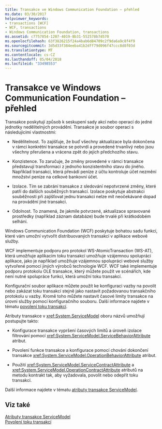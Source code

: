```yaml
---
title: Transakce ve Windows Communication Foundation – přehled
ms.date: 03/30/2017
helpviewer_keywords:
- transactions [WCF]
- WCF, transactions
- Windows Communication Foundation, transactions
ms.assetid: c7757854-1207-4019-8b31-552578b7d570
ms.openlocfilehash: 63f3826215f24a4bab6d84709c2f9da6a9c8f4f9
ms.sourcegitcommit: 3d5d33f384eeba41b2dff79d096f47ccc8d8f03d
ms.translationtype: MT
ms.contentlocale: cs-CZ
ms.lasthandoff: 05/04/2018
ms.locfileid: "33498553"
---
```

# <a name="windows-communication-foundation-transactions-overview"></a>Transakce ve Windows Communication Foundation – přehled
Transakce poskytují způsob k seskupení sady akcí nebo operací do jedné jednotky nedělitelných provádění. Transakce je soubor operací s následujícími vlastnostmi:  
  
-   Nedělitelnost. To zajišťuje, že buď všechny aktualizace byla dokončena v rámci konkrétní transakce se potvrdí a provedené trvanlivý nebo jsou všechny přerušena a vrácena zpět do jejich předchozího stavu.  
  
-   Konzistence. To zaručuje, že změny provedené v rámci transakce představují transformaci z jednoho konzistentního stavu do jiného. Například transakci, která převádí peníze z účtu kontroluje účet nezmění množství peníze na celkové bankovní účet.  
  
-   Izolace. Tím se zabrání transakce z sledování nepotvrzené změny, které patří do dalších souběžných transakcí. Izolace poskytuje abstrakci souběžnosti při zajišťovat jednu transakci nelze mít neočekávané dopad na provádění jiné transakci.  
  
-   Odolnost. To znamená, že jakmile potvrzené, aktualizace spravované prostředky (například záznam databáze) bude trvalé při krátkodobém selhání.  
  
 Windows Communication Foundation (WCF) poskytuje bohatou sadu funkcí, které vám umožní vytvořit distribuovaných transakcí v aplikace webové služby.  
  
 WCF implementuje podporu pro protokol WS-AtomicTransaction (WS-AT), která umožňuje aplikacím toku transakcí umožňuje vzájemnou spolupráci aplikace, jako je například umožňuje vzájemnou spolupráci webové služby vytvořené pomocí jiných výrobců technologie WCF. WCF také implementuje podporu protokolu OLE transakce, který můžete použít ve scénářích, kde není nutné spolupráce funkci, která umožní toku transakcí.  
  
 Konfigurační soubor aplikace můžete použít ke konfiguraci vazby na povolit nebo zakázat toku transakcí stejně jako nastavit požadovanou transakčního protokolu u vazby. Kromě toho můžete nastavit časové limity transakce na úrovni služby pomocí konfiguračního souboru. Další informace najdete v tématu [povolení toku transakcí](../../../../docs/framework/wcf/feature-details/enabling-transaction-flow.md).  
  
 Atributy transakce v <xref:System.ServiceModel> oboru názvů umožňují postupujte takto:  
  
-   Konfigurace transakce vypršení časových limitů a úroveň izolace filtrování pomocí <xref:System.ServiceModel.ServiceBehaviorAttribute> atribut.  
  
-   Povolení funkce transakce a konfigurace pomocí chování dokončení transakce <xref:System.ServiceModel.OperationBehaviorAttribute> atribut.  
  
-   Použití <xref:System.ServiceModel.ServiceContractAttribute> a <xref:System.ServiceModel.OperationContractAttribute> atributů na metodu kontrakt tak, aby vyžadovala, povolit nebo odepřít toku transakcí.  
  
 Další informace najdete v tématu [atributy transakce ServiceModel](../../../../docs/framework/wcf/feature-details/servicemodel-transaction-attributes.md).  
  
## <a name="see-also"></a>Viz také  
 [Atributy transakce ServiceModel](../../../../docs/framework/wcf/feature-details/servicemodel-transaction-attributes.md)  
 [Povolení toku transakcí](../../../../docs/framework/wcf/feature-details/enabling-transaction-flow.md)

